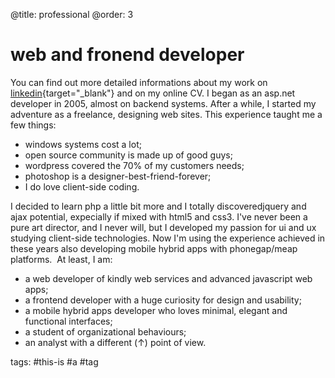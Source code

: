 @title: professional
@order: 3

# web and fronend developer

You can find out more detailed informations about my work on [linkedin](http://ilmente.it){target="_blank"} and on my online CV.
I began as an asp.net developer in 2005, almost on backend systems. After a while, I started my adventure as a freelance, designing web sites. This experience taught me a few things:

- windows systems cost a lot;
- open source community is made up of good guys;
- wordpress covered the 70% of my customers needs;
- photoshop is a designer-best-friend-forever;
- I do love client-side coding.

I decided to learn php a little bit more and I totally discoveredjquery and ajax potential, expecially if mixed with html5 and css3. I've never been a pure art director, and I never will, but I developed my passion for ui and ux studying client-side technologies.
Now I'm using the experience achieved in these years also developing mobile hybrid apps with phonegap/meap platforms.  At least, I am:

- a web developer of kindly web services and advanced javascript web apps;
- a frontend developer with a huge curiosity for design and usability;
- a mobile hybrid apps developer who loves minimal, elegant and functional interfaces;
- a student of organizational behaviours;
- an analyst with a different (↑) point of view.

tags: #this-is #a #tag

